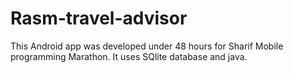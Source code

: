 # Rasm-travel-advisor

This Android app was developed under 48 hours for Sharif Mobile programming Marathon. It uses SQlite database and java.
